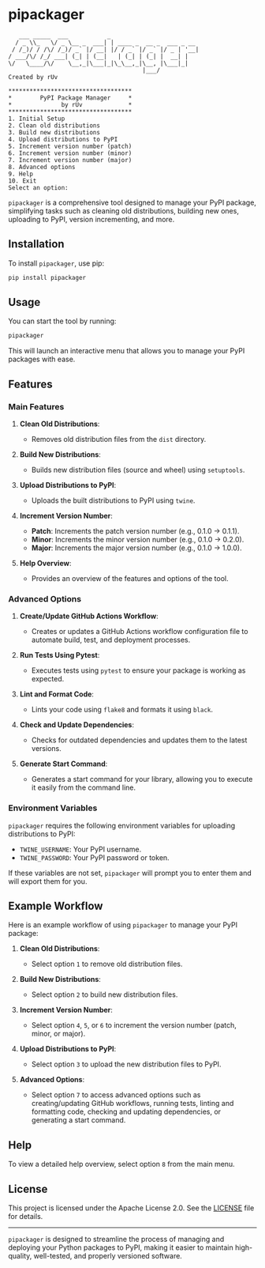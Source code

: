 # pipackager
```
   ___ _____  ___           _                         
  / _ \\_   \/ _ \__ _  ___| | ____ _  __ _  ___ _ __ 
 / /_)/ / /\/ /_)/ _` |/ __| |/ / _` |/ _` |/ _ | '__|
/ ___/\/ /_/ ___| (_| | (__|   | (_| | (_| |  __| |   
\/   \____/\/    \__,_|\___|_|\_\__,_|\__, |\___|_|   
                                      |___/           
Created by rUv
```

```
***********************************
*        PyPI Package Manager     *
*              by rUv             *
***********************************
1. Initial Setup
2. Clean old distributions
3. Build new distributions
4. Upload distributions to PyPI
5. Increment version number (patch)
6. Increment version number (minor)
7. Increment version number (major)
8. Advanced options
9. Help
10. Exit
Select an option: 
```

`pipackager` is a comprehensive tool designed to manage your PyPI package, simplifying tasks such as cleaning old distributions, building new ones, uploading to PyPI, version incrementing, and more.

## Installation

To install `pipackager`, use pip:

```bash
pip install pipackager
```

## Usage

You can start the tool by running:

```bash
pipackager
```

This will launch an interactive menu that allows you to manage your PyPI packages with ease.

## Features

### Main Features

1. **Clean Old Distributions**:
   - Removes old distribution files from the `dist` directory.

2. **Build New Distributions**:
   - Builds new distribution files (source and wheel) using `setuptools`.

3. **Upload Distributions to PyPI**:
   - Uploads the built distributions to PyPI using `twine`.

4. **Increment Version Number**:
   - **Patch**: Increments the patch version number (e.g., 0.1.0 -> 0.1.1).
   - **Minor**: Increments the minor version number (e.g., 0.1.0 -> 0.2.0).
   - **Major**: Increments the major version number (e.g., 0.1.0 -> 1.0.0).

5. **Help Overview**:
   - Provides an overview of the features and options of the tool.

### Advanced Options

1. **Create/Update GitHub Actions Workflow**:
   - Creates or updates a GitHub Actions workflow configuration file to automate build, test, and deployment processes.

2. **Run Tests Using Pytest**:
   - Executes tests using `pytest` to ensure your package is working as expected.

3. **Lint and Format Code**:
   - Lints your code using `flake8` and formats it using `black`.

4. **Check and Update Dependencies**:
   - Checks for outdated dependencies and updates them to the latest versions.

5. **Generate Start Command**:
   - Generates a start command for your library, allowing you to execute it easily from the command line.

### Environment Variables

`pipackager` requires the following environment variables for uploading distributions to PyPI:

- `TWINE_USERNAME`: Your PyPI username.
- `TWINE_PASSWORD`: Your PyPI password or token.

If these variables are not set, `pipackager` will prompt you to enter them and will export them for you.

## Example Workflow

Here is an example workflow of using `pipackager` to manage your PyPI package:

1. **Clean Old Distributions**:
   - Select option `1` to remove old distribution files.

2. **Build New Distributions**:
   - Select option `2` to build new distribution files.

3. **Increment Version Number**:
   - Select option `4`, `5`, or `6` to increment the version number (patch, minor, or major).

4. **Upload Distributions to PyPI**:
   - Select option `3` to upload the new distribution files to PyPI.

5. **Advanced Options**:
   - Select option `7` to access advanced options such as creating/updating GitHub workflows, running tests, linting and formatting code, checking and updating dependencies, or generating a start command.

## Help

To view a detailed help overview, select option `8` from the main menu.

## License

This project is licensed under the Apache License 2.0. See the [LICENSE](LICENSE) file for details.

---

`pipackager` is designed to streamline the process of managing and deploying your Python packages to PyPI, making it easier to maintain high-quality, well-tested, and properly versioned software.